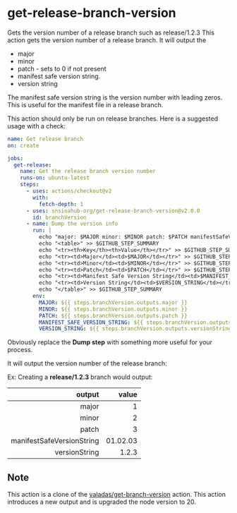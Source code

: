 # get-release-branch-version
Gets the version number of a release branch such as release/1.2.3
This action gets the version number of a release branch. It will output the 
- major
- minor
- patch - sets to 0 if not present
- manifest safe version string. 
- version string

The manifest safe version string is the version number with leading zeros. This is useful for the manifest file in a release branch.



This action should only be run on release branches. Here is a suggested usage with a check:

```yaml
name: Get release branch
on: create

jobs:
  get-release:
    name: Get the release branch version number
    runs-on: ubuntu-latest
    steps:
      - uses: actions/checkout@v2
        with:
          fetch-depth: 1
      - uses: snsinahub-org/get-release-branch-version@v2.0.0
        id: branchVersion
      - name: Dump the version info
        run: | 
          echo "major: $MAJOR minor: $MINOR patch: $PATCH manifestSafeVersionString: $MANIFEST_SAFE_VERSION_STRING versionString: $VERSION_STRING"
          echo "<table>" >> $GITHUB_STEP_SUMMARY
          echo "<tr><th>Key</th><th>Value</th></tr>" >> $GITHUB_STEP_SUMMARY
          echo "<tr><td>Major</td><td>$MAJOR</td></tr>" >> $GITHUB_STEP_SUMMARY
          echo "<tr><td>Minor</td><td>$MINOR</td></tr>" >> $GITHUB_STEP_SUMMARY
          echo "<tr><td>Patch</td><td>$PATCH</td></tr>" >> $GITHUB_STEP_SUMMARY
          echo "<tr><td>Manifest Safe Version String</td><td>$MANIFEST_SAFE_VERSION_STRING</td></tr>" >> $GITHUB_STEP_SUMMARY
          echo "<tr><td>Version String</td><td>$VERSION_STRING</td></tr>" >> $GITHUB_STEP_SUMMARY
          echo "</table>" >> $GITHUB_STEP_SUMMARY
        env:
          MAJOR: ${{ steps.branchVersion.outputs.major }}
          MINOR: ${{ steps.branchVersion.outputs.minor }}
          PATCH: ${{ steps.branchVersion.outputs.patch }}
          MANIFEST_SAFE_VERSION_STRING: ${{ steps.branchVersion.outputs.manifestSafeVersionString }}
          VERSION_STRING: ${{ steps.branchVersion.outputs.versionString }}

```

Obviously replace the **Dump step** with something more useful for your process.

It will output the version number of the release branch:

Ex: Creating a **release/1.2.3** branch would output:

| output                    | value    |
|--------------------------:|---------:|
|                    major  |        1 |
|                    minor  |        2 |
|                    patch  |        3 |
| manifestSafeVersionString | 01.02.03 |
| versionString             |     1.2.3|


## Note

This action is a clone of the [valadas/get-branch-version](https://github.com/valadas/get-release-branch-version) action. This action introduces a new output and is upgraded the node version to 20.

